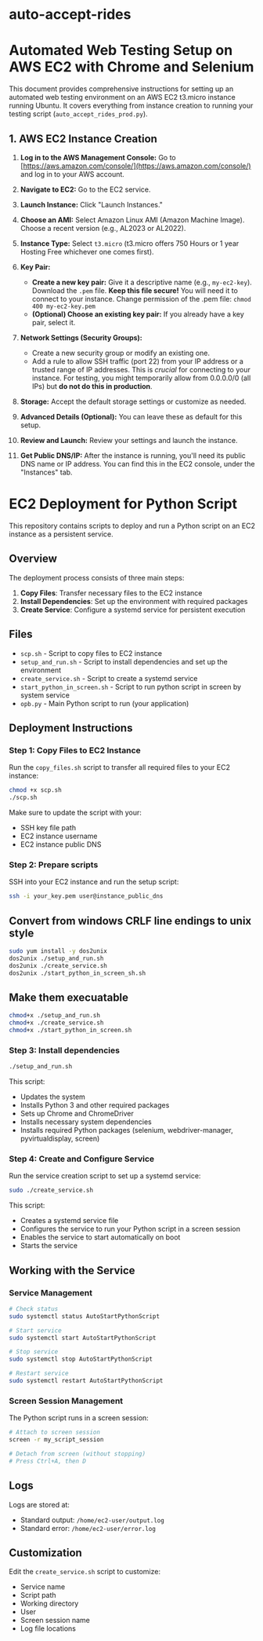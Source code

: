 # auto-accept-rides

# Automated Web Testing Setup on AWS EC2 with Chrome and Selenium

This document provides comprehensive instructions for setting up an automated web testing environment on an AWS EC2 t3.micro instance running Ubuntu.  It covers everything from instance creation to running your testing script (`auto_accept_rides_prod.py`).

## 1. AWS EC2 Instance Creation

1. **Log in to the AWS Management Console:** Go to [https://aws.amazon.com/console/](https://aws.amazon.com/console/) and log in to your AWS account.

2. **Navigate to EC2:** Go to the EC2 service.

3. **Launch Instance:** Click "Launch Instances."

4. **Choose an AMI:** Select Amazon Linux AMI (Amazon Machine Image).  Choose a recent version (e.g., AL2023 or AL2022).

5. **Instance Type:** Select `t3.micro` (t3.micro offers 750 Hours or 1 year Hosting Free whichever one comes first).

6. **Key Pair:**
   - **Create a new key pair:**  Give it a descriptive name (e.g., `my-ec2-key`). Download the `.pem` file.  **Keep this file secure!**  You will need it to connect to your instance.  Change permission of the .pem file: `chmod 400 my-ec2-key.pem`
   - **(Optional) Choose an existing key pair:** If you already have a key pair, select it.

7. **Network Settings (Security Groups):**
   - Create a new security group or modify an existing one.
   - Add a rule to allow SSH traffic (port 22) from your IP address or a trusted range of IP addresses.  This is *crucial* for connecting to your instance.  For testing, you might temporarily allow from 0.0.0.0/0 (all IPs) but **do not do this in production**.

8. **Storage:** Accept the default storage settings or customize as needed.

9. **Advanced Details (Optional):**  You can leave these as default for this setup.

10. **Review and Launch:** Review your settings and launch the instance.

11. **Get Public DNS/IP:** After the instance is running, you'll need its public DNS name or IP address.  You can find this in the EC2 console, under the "Instances" tab.

# EC2 Deployment for Python Script

This repository contains scripts to deploy and run a Python script on an EC2 instance as a persistent service.

## Overview

The deployment process consists of three main steps:
1. **Copy Files**: Transfer necessary files to the EC2 instance
2. **Install Dependencies**: Set up the environment with required packages
3. **Create Service**: Configure a systemd service for persistent execution

## Files

- `scp.sh` - Script to copy files to EC2 instance
- `setup_and_run.sh` - Script to install dependencies and set up the environment
- `create_service.sh` - Script to create a systemd service
- `start_python_in_screen.sh` - Script to run python script in screen by system service
- `opb.py` - Main Python script to run (your application)

## Deployment Instructions

### Step 1: Copy Files to EC2 Instance

Run the `copy_files.sh` script to transfer all required files to your EC2 instance:

```bash
chmod +x scp.sh
./scp.sh
```

Make sure to update the script with your:
- SSH key file path
- EC2 instance username
- EC2 instance public DNS

### Step 2: Prepare scripts

SSH into your EC2 instance and run the setup script:

```bash
ssh -i your_key.pem user@instance_public_dns
```

## Convert from windows CRLF line endings to unix style

```bash
sudo yum install -y dos2unix
dos2unix ./setup_and_run.sh
dos2unix ./create_service.sh
dos2unix ./start_python_in_screen_sh.sh
```

## Make them execuatable

```bash
chmod+x ./setup_and_run.sh
chmod+x ./create_service.sh
chmod+x ./start_python_in_screen.sh
```

### Step 3: Install dependencies

```bash
./setup_and_run.sh
```

This script:
- Updates the system
- Installs Python 3 and other required packages
- Sets up Chrome and ChromeDriver
- Installs necessary system dependencies
- Installs required Python packages (selenium, webdriver-manager, pyvirtualdisplay, screen)

### Step 4: Create and Configure Service

Run the service creation script to set up a systemd service:

```bash
sudo ./create_service.sh
```

This script:
- Creates a systemd service file
- Configures the service to run your Python script in a screen session
- Enables the service to start automatically on boot
- Starts the service

## Working with the Service

### Service Management

```bash
# Check status
sudo systemctl status AutoStartPythonScript

# Start service
sudo systemctl start AutoStartPythonScript

# Stop service
sudo systemctl stop AutoStartPythonScript

# Restart service
sudo systemctl restart AutoStartPythonScript
```

### Screen Session Management

The Python script runs in a screen session:

```bash
# Attach to screen session
screen -r my_script_session

# Detach from screen (without stopping)
# Press Ctrl+A, then D
```

## Logs

Logs are stored at:
- Standard output: `/home/ec2-user/output.log`
- Standard error: `/home/ec2-user/error.log`

## Customization

Edit the `create_service.sh` script to customize:
- Service name
- Script path
- Working directory
- User
- Screen session name
- Log file locations